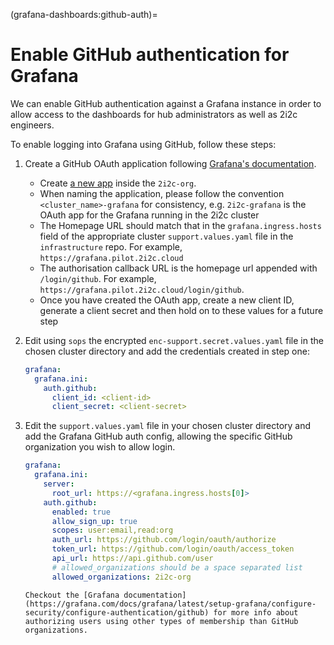 (grafana-dashboards:github-auth)=
# Enable GitHub authentication for Grafana

We can enable GitHub authentication against a Grafana instance in order to allow access to the dashboards for hub administrators as well as 2i2c engineers.

To enable logging into Grafana using GitHub, follow these steps:

1. Create a GitHub OAuth application following [Grafana's documentation](https://grafana.com/docs/grafana/latest/setup-grafana/configure-security/configure-authentication/github/#configure-github-oauth-application).
   - Create [a new app](https://github.com/organizations/2i2c-org/settings/applications/new) inside the `2i2c-org`.
   - When naming the application, please follow the convention `<cluster_name>-grafana` for consistency, e.g. `2i2c-grafana` is the OAuth app for the Grafana running in the 2i2c cluster
   - The Homepage URL should match that in the `grafana.ingress.hosts` field of the appropriate cluster `support.values.yaml` file in the `infrastructure` repo. For example, `https://grafana.pilot.2i2c.cloud`
   - The authorisation callback URL is the homepage url appended with `/login/github`. For example, `https://grafana.pilot.2i2c.cloud/login/github`.
   - Once you have created the OAuth app, create a new client ID, generate a client secret and then hold on to these values for a future step

2. Edit using `sops` the encrypted `enc-support.secret.values.yaml` file in the chosen cluster directory and add the credentials created in step one:

   ```yaml
   grafana:
     grafana.ini:
       auth.github:
         client_id: <client-id>
         client_secret: <client-secret>
   ```

3. Edit the `support.values.yaml` file in your chosen cluster directory and add the Grafana GitHub auth config, allowing the specific GitHub organization you wish to allow login.

   ```yaml
   grafana:
     grafana.ini:
       server:
         root_url: https://<grafana.ingress.hosts[0]>
       auth.github:
         enabled: true
         allow_sign_up: true
         scopes: user:email,read:org
         auth_url: https://github.com/login/oauth/authorize
         token_url: https://github.com/login/oauth/access_token
         api_url: https://api.github.com/user
         # allowed_organizations should be a space separated list
         allowed_organizations: 2i2c-org
   ```

   ```{note}
   Checkout the [Grafana documentation](https://grafana.com/docs/grafana/latest/setup-grafana/configure-security/configure-authentication/github) for more info about authorizing users using other types of membership than GitHub organizations.
   ```
